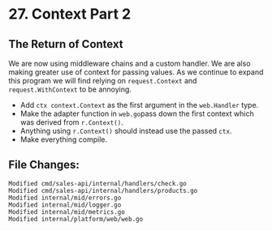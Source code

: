 # 27. Context Part 2
## The Return of Context

We are now using middleware chains and a custom handler. We are also making
greater use of context for passing values. As we continue to expand this
program we will find relying on `request.Context` and `request.WithContext` to
be annoying.

- Add `ctx context.Context` as the first argument in the `web.Handler` type.
- Make the adapter function in `web.go`pass down the first context which was
  derived from `r.Context()`.
- Anything using `r.Context()` should instead use the passed `ctx`.
- Make everything compile.


## File Changes:

```
Modified cmd/sales-api/internal/handlers/check.go
Modified cmd/sales-api/internal/handlers/products.go
Modified internal/mid/errors.go
Modified internal/mid/logger.go
Modified internal/mid/metrics.go
Modified internal/platform/web/web.go
```